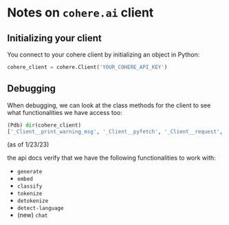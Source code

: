 # Notes on `cohere.ai` client 


## Initializing your client 

You connect to your cohere client by initializing an object in Python: 

```python
cohere_client = cohere.Client('YOUR_COHERE_API_KEY')
```

## Debugging 

When debugging, we can look at the class methods for the client to see what functionalities we have access too: 

```python
(Pdb) dir(cohere_client)
['_Client__print_warning_msg', '_Client__pyfetch', '_Client__request', '__class__', '__delattr__', '__dict__', '__dir__', '__doc__', '__eq__', '__format__', '__ge__', '__getattribute__', '__gt__', '__hash__', '__init__', '__init_subclass__', '__le__', '__lt__', '__module__', '__ne__', '__new__', '__reduce__', '__reduce_ex__', '__repr__', '__setattr__', '__sizeof__', '__str__', '__subclasshook__', '__weakref__', '_executor', 'api_key', 'api_url', 'batch_detokenize', 'batch_generate', 'batch_size', 'batch_tokenize', 'chat', 'check_api_key', 'classify', 'cohere_version', 'detect_language', 'detokenize', 'embed', 'feedback', 'generate', 'max_retries', 'num_workers', 'request_dict', 'request_source', 'tokenize']
```

(as of 1/23/23)

the api docs verify that we have the following functionalities to work with: 

- `generate`
- `embed`
- `classify`
- `tokenize`
- `detokenize`
- `detect-language`
- (new) `chat`

